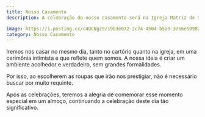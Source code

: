 ```yaml
---
title: Nosso Casamento
description: A celebração do nosso casamento será na Igreja Matriz de Santo Antônio, às 11:00 horas, na Rua Desembargador Barata, 61, Centro, em Curvelo.

image: https://i.postimg.cc/c4QCNgz9/19b3e072-2c74-4504-b5a9-3756e509823d-1.jpg
category: Nosso Casamento
---
```

 
Iremos nos casar no mesmo dia, tanto no cartório quanto na igreja, em uma cerimônia intimista e que reflete quem somos. A nossa ideia é criar um ambiente acolhedor e verdadeiro, sem grandes formalidades. 

Por isso, ao escolherem as roupas que irão nos prestigiar, não é necessário buscar por muito requinte. 

Após as celebrações, teremos a alegria de comemorar esse momento especial em um almoço, continuando a celebração deste dia tão significativo.